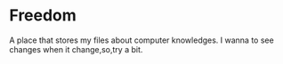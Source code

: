# Freedom
A place that stores my files about computer knowledges. 
I wanna to see changes when it change,so,try a bit.
